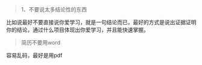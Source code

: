 >1、不要说太多结论性的东西

比如说最好不要直接说你爱学习，就是一句结论而已，最好的方式是说出证据证明你的结论，通过什么项目体现出你爱学习，并且能快速掌握。

>简历不要用word

容易乱码，最好是用pdf
